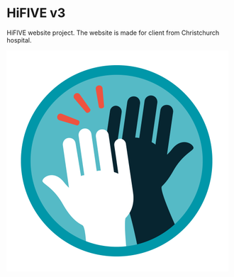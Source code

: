 # HiFIVE v3

HiFIVE website project. The website is made for client from Christchurch hospital.

![Test](client/src/assets/hifive.png)

